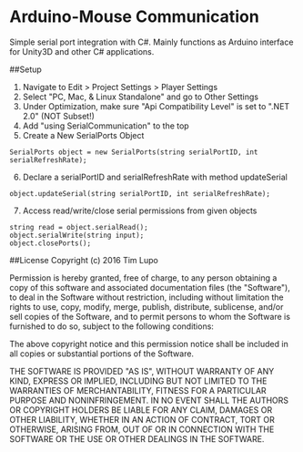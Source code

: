 # Arduino-Mouse Communication
Simple serial port integration with C#. Mainly functions as Arduino interface for Unity3D and other C# applications.

##Setup
1. Navigate to Edit > Project Settings > Player Settings
2. Select "PC, Mac, & Linux Standalone" and go to Other Settings
3. Under Optimization, make sure "Api Compatibility Level" is set to ".NET 2.0" (NOT Subset!)
4. Add "using SerialCommunication" to the top
5. Create a New SerialPorts Object
```		
SerialPorts object = new SerialPorts(string serialPortID, int serialRefreshRate);
```
6. Declare a serialPortID and serialRefreshRate with method updateSerial
```
object.updateSerial(string serialPortID, int serialRefreshRate);
```
7. Access read/write/close serial permissions from given objects
```
string read = object.serialRead();
object.serialWrite(string input);
object.closePorts();
```

##License
Copyright (c) 2016 Tim Lupo

Permission is hereby granted, free of charge, to any person obtaining a copy of this software and associated documentation files (the "Software"), to deal in the Software without restriction, including without limitation the rights to use, copy, modify, merge, publish, distribute, sublicense, and/or sell copies of the Software, and to permit persons to whom the Software is furnished to do so, subject to the following conditions:

The above copyright notice and this permission notice shall be included in all copies or substantial portions of the Software.

THE SOFTWARE IS PROVIDED "AS IS", WITHOUT WARRANTY OF ANY KIND, EXPRESS OR IMPLIED, INCLUDING BUT NOT LIMITED TO THE WARRANTIES OF MERCHANTABILITY, FITNESS FOR A PARTICULAR PURPOSE AND NONINFRINGEMENT. IN NO EVENT SHALL THE AUTHORS OR COPYRIGHT HOLDERS BE LIABLE FOR ANY CLAIM, DAMAGES OR OTHER LIABILITY, WHETHER IN AN ACTION OF CONTRACT, TORT OR OTHERWISE, ARISING FROM, OUT OF OR IN CONNECTION WITH THE SOFTWARE OR THE USE OR OTHER DEALINGS IN THE SOFTWARE.
